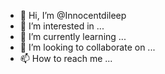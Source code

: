 - 👋 Hi, I’m @Innocentdileep
- 👀 I’m interested in ...
- 🌱 I’m currently learning ...
- 💞️ I’m looking to collaborate on ...
- 📫 How to reach me ...

<!---
Innocentdileep/Innocentdileep is a ✨ special ✨ repository because its `README.md` (this file) appears on your GitHub profile.
You can click the Preview link to take a look at your changes.
--->
